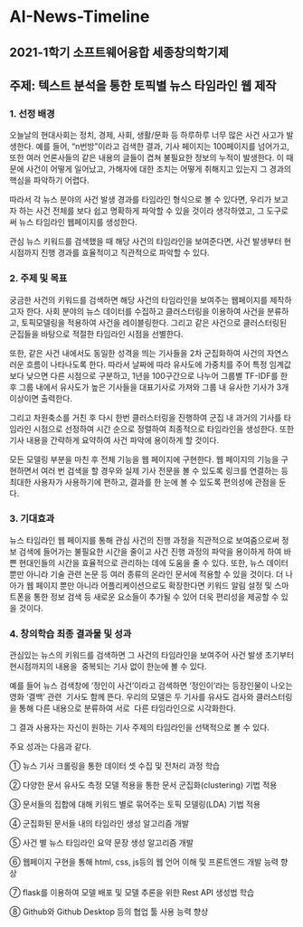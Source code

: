 # AI-News-Timeline

## 2021-1학기 소프트웨어융합 세종창의학기제
## 주제: 텍스트 분석을 통한 토픽별 뉴스 타임라인 웹 제작


### 1. 선정 배경
오늘날의 현대사회는 정치, 경제, 사회, 생활/문화 등 하루하루 너무 많은 사건 사고가 발생한다. 예를 들어, “n번방”이라고 검색한 결과, 기사 페이지는 100페이지를 넘어가고, 또한 여러 언론사들의 같은 내용의 글들이 겹쳐 불필요한 정보의 누적이 발생한다. 이 때문에 사건이 어떻게 일어났고, 가해자에 대한 조치는 어떻게 취해지고 있는지 그 경과의 핵심을 파악하기 어렵다.

따라서 각 뉴스 분야의 사건 발생 경과를 타임라인 형식으로 볼 수 있다면, 우리가 보고자 하는 사건 전체를 보다 쉽고 명확하게 파악할 수 있을 것이라 생각하였고, 그 도구로써 뉴스 타임라인 웹페이지를 생성한다.

관심 뉴스 키워드를 검색했을 때 해당 사건의 타임라인을 보여준다면, 사건 발생부터 현시점까지 진행 경과를 효율적이고 직관적으로 파악할 수 있다.

### 2. 주제 및 목표
궁금한 사건의 키워드를 검색하면 해당 사건의 타임라인을 보여주는 웹페이지를 제작하고자 한다. 사회 분야의 뉴스 데이터를 수집하고 클러스터링을 이용하여 사건을 분류하고, 토픽모델링을 적용하여 사건을 레이블링한다. 그리고 같은 사건으로 클러스터링된 군집들을 바탕으로 적절한 타임라인 시점을 선별한다.    
   
또한, 같은 사건 내에서도 동일한 성격을 띄는 기사들을 2차 군집화하여 사건의 자연스러운 흐름이 나타나도록 한다. 따라서 날짜에 따라 유사도에 가중치를 주어 특정 임계값보다 낮으면 다른 시점으로 구분하고, 1년을 100구간으로 나누어 그룹별 TF-IDF를 한 후 그룹 내에서 유사도가 높은 기사들을 대표기사로 가져와 그룹 내 유사한 기사가 3개 이상이면 출력한다.    
   
그리고 차원축소를 거친 후 다시 한번 클러스터링을 진행하여 군집 내 과거의 기사를 타임라인 시점으로 선정하여 시간 순으로 정렬하여 최종적으로 타임라인을 생성한다. 또한 기사 내용을 간략하게 요약하여 사건 파악에 용이하게 할 것이다.    
   
모든 모델링 부분을 마친 후 전체 기능을 웹 페이지에 구현한다. 웹 페이지의 기능을 구현하면서 여러 번 검색을 할 경우와 실제 기사 전문을 볼 수 있도록 링크를 연결하는 등 최대한 사용자가 사용하기에 편하고, 결과를 한 눈에 볼 수 있도록 편의성에 관점을 둔다.

### 3. 기대효과
뉴스 타임라인 웹 페이지를 통해 관심 사건의 진행 과정을 직관적으로 보여줌으로써 정보 검색에 들어가는 불필요한 시간을 줄이고 사건 진행 과정의 파악을 용이하게 하여 바쁜 현대인들의 시간을 효율적으로 관리하는 데에 도움을 줄 수 있다. 또한, 뉴스 데이터 뿐만 아니라 기술 관련 논문 등 여러 종류의 온라인 문서에 적용할 수 있을 것이다. 더 나아가 웹 페이지 뿐만 아니라 어플리케이션으로도 확장한다면 키워드 알림 설정 및 스마트폰을 통한 정보 검색 등 새로운 요소들이 추가될 수 있어 더욱 편리성을 제공할 수 있을 것이다.

### 4. 창의학습 최종 결과물 및 성과
관심있는 뉴스의 키워드를 검색하면 그 사건의 타임라인을 보여주어 사건 발생 초기부터 현시점까지의 내용을  중복되는 기사 없이 한눈에 볼 수 있다.

예를 들어 뉴스 검색창에 ‘정인이 사건’이라고 검색하면 ‘정인이’라는 등장인물이 나오는 영화 ‘결백’ 관련  기사도 함께 뜬다. 우리의 모델은 두 기사를 유사도 검사와 클러스터링을 통해 다른 내용으로 분류하여 서로  다른 타임라인으로 시각화한다.

그 결과 사용자는 자신이 원하는 기사 주제의 타임라인을 선택적으로 볼 수 있다.

주요 성과는 다음과 같다.

① 뉴스 기사 크롤링을 통한 데이터 셋 수집 및 전처리 과정 학습

② 다양한 문서 유사도 측정 모델 적용을 통한 문서 군집화(clustering) 기법 적용

③ 문서들의 집합에 대해 키워드 별로 묶어주는 토픽 모델링(LDA) 기법 적용 

④ 군집화된 문서들 내의 타임라인 생성 알고리즘 개발

⑤ 사건 별 뉴스 타임라인 요약 문장 생성 알고리즘 개발

⑥ 웹페이지 구현을 통해 html, css, js등의 웹 언어 이해 및 프론트엔드 개발 능력 향상 

⑦ flask를 이용하여 모델 배포 및 모델 추론을 위한 Rest API 생성법 학습 

⑧ Github와 Github Desktop 등의 협업 툴 사용 능력 향상
